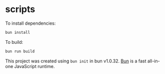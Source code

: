 # scripts

To install dependencies:

```bash
bun install
```

To build:

```bash
bun run build
```

This project was created using `bun init` in bun v1.0.32. [Bun](https://bun.sh) is a fast all-in-one JavaScript runtime.
